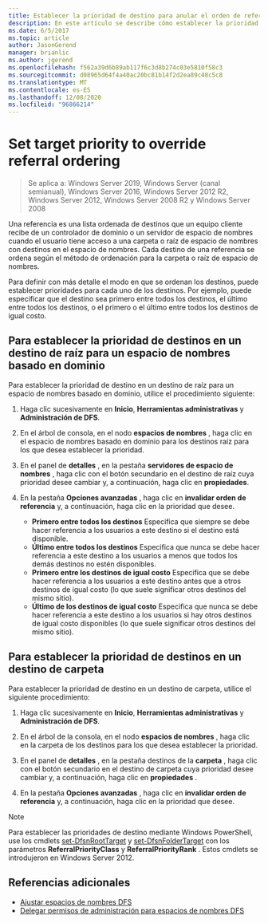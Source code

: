 ```yaml
---
title: Establecer la prioridad de destino para anular el orden de referencias
description: En este artículo se describe cómo establecer la prioridad de destino para invalidar el orden de referencia
ms.date: 6/5/2017
ms.topic: article
author: JasonGerend
manager: brianlic
ms.author: jgerend
ms.openlocfilehash: f562a39d6b89ab117f6c3d8b274c03e5810f58c3
ms.sourcegitcommit: d08965d64f4a40ac20bc81b14f2d2ea89c48c5c8
ms.translationtype: MT
ms.contentlocale: es-ES
ms.lasthandoff: 12/08/2020
ms.locfileid: "96866214"
---
```

# <a name="set-target-priority-to-override-referral-ordering"></a>Set target priority to override referral ordering

> Se aplica a: Windows Server 2019, Windows Server (canal semianual), Windows Server 2016, Windows Server 2012 R2, Windows Server 2012, Windows Server 2008 R2 y Windows Server 2008

Una referencia es una lista ordenada de destinos que un equipo cliente recibe de un controlador de dominio o un servidor de espacio de nombres cuando el usuario tiene acceso a una carpeta o raíz de espacio de nombres con destinos en el espacio de nombres. Cada destino de una referencia se ordena según el método de ordenación para la carpeta o raíz de espacio de nombres.

Para definir con más detalle el modo en que se ordenan los destinos, puede establecer prioridades para cada uno de los destinos. Por ejemplo, puede especificar que el destino sea primero entre todos los destinos, el último entre todos los destinos, o el primero o el último entre todos los destinos de igual costo.

## <a name="to-set-target-priority-on-a-root-target-for-a-domain-based-namespace"></a>Para establecer la prioridad de destinos en un destino de raíz para un espacio de nombres basado en dominio

Para establecer la prioridad de destino en un destino de raíz para un espacio de nombres basado en dominio, utilice el procedimiento siguiente:

1.  Haga clic sucesivamente en **Inicio**, **Herramientas administrativas** y **Administración de DFS**.

2.  En el árbol de consola, en el nodo **espacios de nombres** , haga clic en el espacio de nombres basado en dominio para los destinos raíz para los que desea establecer la prioridad.

3.  En el panel de **detalles** , en la pestaña **servidores de espacio de nombres** , haga clic con el botón secundario en el destino de raíz cuya prioridad desee cambiar y, a continuación, haga clic en **propiedades**.

4.  En la pestaña **Opciones avanzadas** , haga clic en **invalidar orden de referencia** y, a continuación, haga clic en la prioridad que desee.

    -   **Primero entre todos los destinos**  Especifica que siempre se debe hacer referencia a los usuarios a este destino si el destino está disponible.
    -   **Último entre todos los destinos** Especifica que nunca se debe hacer referencia a este destino a los usuarios a menos que todos los demás destinos no estén disponibles.
    -   **Primero entre los destinos de igual costo**  Especifica que se debe hacer referencia a los usuarios a este destino antes que a otros destinos de igual costo (lo que suele significar otros destinos del mismo sitio).
    -   **Último de los destinos de igual costo**  Especifica que nunca se debe hacer referencia a este destino a los usuarios si hay otros destinos de igual costo disponibles (lo que suele significar otros destinos del mismo sitio).

## <a name="to-set-target-priority-on-a-folder-target"></a>Para establecer la prioridad de destinos en un destino de carpeta

Para establecer la prioridad de destino en un destino de carpeta, utilice el siguiente procedimiento:

1.  Haga clic sucesivamente en **Inicio**, **Herramientas administrativas** y **Administración de DFS**.

2.  En el árbol de la consola, en el nodo **espacios de nombres** , haga clic en la carpeta de los destinos para los que desea establecer la prioridad.

3.  En el panel de **detalles** , en la pestaña destinos de la **carpeta** , haga clic con el botón secundario en el destino de carpeta cuya prioridad desee cambiar y, a continuación, haga clic en **propiedades** .

4.  En la pestaña **Opciones avanzadas** , haga clic en **invalidar orden de referencia**  y, a continuación, haga clic en la prioridad que desee.

> [!NOTE]
> Para establecer las prioridades de destino mediante Windows PowerShell, use los cmdlets  [set-DfsnRootTarget](/powershell/module/dfsr/update-dfsrconfigurationfromad) y [set-DfsnFolderTarget](/powershell/module/dfsr/update-dfsrconfigurationfromad) con los parámetros **ReferralPriorityClass** y **ReferralPriorityRank** . Estos cmdlets se introdujeron en Windows Server 2012.

## <a name="additional-references"></a>Referencias adicionales

-   [Ajustar espacios de nombres DFS](tuning-dfs-namespaces.md)
-   [Delegar permisos de administración para espacios de nombres DFS](delegate-management-permissions-for-dfs-namespaces.md)
